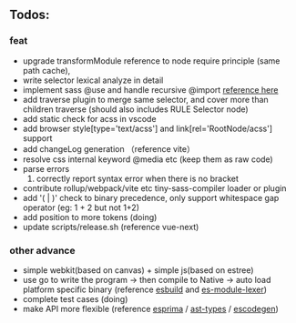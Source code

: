 
## Todos: 

### feat

* upgrade transformModule reference to node require principle (same path cache), 
* write selector lexical analyze in detail
* implement sass @use and handle recursive @import [reference here](https://sass-lang.com/documentation/at-rules/import)
* add traverse plugin to merge same selector, and cover more than children traverse (should also includes RULE Selector node)
* add static check for acss in vscode
* add browser style[type='text/acss'] and link[rel='RootNode/acss'] support
* add changeLog generation （reference vite）
* resolve css internal keyword @media etc (keep them as raw code)
* parse errors
    1. correctly report syntax error when there is no bracket
* contribute rollup/webpack/vite etc tiny-sass-compiler loader or plugin
* add '( | )' check to binary precedence, only support whitespace gap operator (eg: 1 + 2 but not 1+2)
* add position to more tokens (doing)
* update scripts/release.sh (reference vue-next)

### other advance

* simple webkit(based on canvas) + simple js(based on estree)
* use go to write the program -> then compile to Native -> auto load platform specific binary (reference [esbuild](https://github.com/evanw/esbuild) and [es-module-lexer](https://github.com/guybedford/es-module-lexer))
* complete test cases (doing)
* make API more flexible (reference  [esprima](https://www.npmjs.com/package/esprima) / [ast-types](https://www.npmjs.com/package/ast-types) / [escodegen](https://www.npmjs.com/package/escodegen))
